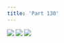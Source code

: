 ```yaml
---
title: 'Part 130'
---
```


![](images/minus/part-130/minus130.jpg)
![](images/minus/part-130/minus131.jpg)
![](images/minus/part-130/minus132.jpg)